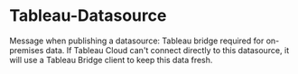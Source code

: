 # Tableau-Datasource
Message when publishing a datasource: Tableau bridge required for on-premises data. If Tableau Cloud can't connect directly to this datasource, it will use a Tableau Bridge client to keep this data fresh.
